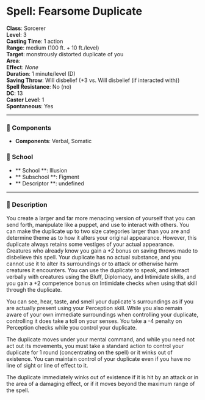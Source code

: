
# Spell: Fearsome Duplicate
**Class**: Sorcerer  
**Level**: 3  
**Casting Time**: 1 action  
**Range**: medium (100 ft. + 10 ft./level)  
**Target**: monstrously distorted duplicate of you  
**Area**:   
**Effect**: _None_  
**Duration**: 1 minute/level (D)  
**Saving Throw**: Will disbelief (+3 vs. Will disbelief (if interacted with))  
**Spell Resistance**: No (no)  
**DC**: 13  
**Caster Level**: 1  
**Spontaneous**: Yes

---

### 🔮 Components
- **Components**: Verbal, Somatic

### 🏫 School
- ** School **: Illusion
- ** Subschool **: Figment
- ** Descriptor **: undefined
---

### 📜 Description
You create a larger and far more menacing version of yourself that you can send forth, manipulate like a puppet, and use to interact with others. You can make the duplicate up to two size categories larger than you are and determine theme as to how it alters your original appearance. However, this duplicate always retains some vestiges of your actual appearance. Creatures who already know you gain a +2 bonus on saving throws made to disbelieve this spell. Your duplicate has no actual substance, and you cannot use it to alter its surroundings or to attack or otherwise harm creatures it encounters. You can use the duplicate to speak, and interact verbally with creatures using the Bluff, Diplomacy, and Intimidate skills, and you gain a +2 competence bonus on Intimidate checks when using that skill through the duplicate. 

You can see, hear, taste, and smell your duplicate's surroundings as if you are actually present using your Perception skill. While you also remain aware of your own immediate surroundings when controlling your duplicate, controlling it does take a toll on your senses. You take a -4 penalty on Perception checks while you control your duplicate.

The duplicate moves under your mental command, and while you need not act out its movements, you must take a standard action to control your duplicate for 1 round (concentrating on the spell) or it winks out of existence. You can maintain control of your duplicate even if you have no line of sight or line of effect to it.

The duplicate immediately winks out of existence if it is hit by an attack or in the area of a damaging effect, or if it moves beyond the maximum range of the spell.
